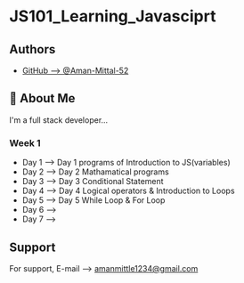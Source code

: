 # JS101_Learning_Javasciprt

## Authors

- [GitHub --> @Aman-Mittal-52](https://www.github.com/Aman-Mittal-52)


## 🚀 About Me
I'm a full stack developer...

### Week 1 
  - Day 1 --> Day 1 programs of Introduction to JS(variables)
  - Day 2 --> Day 2 Mathamatical programs
  - Day 3 --> Day 3 Conditional Statement
  - Day 4 --> Day 4 Logical operators & Introduction to Loops
  - Day 5 --> Day 5 While Loop & For Loop
  - Day 6 --> 
  - Day 7 -->


## Support

For support, E-mail --> amanmittle1234@gmail.com
